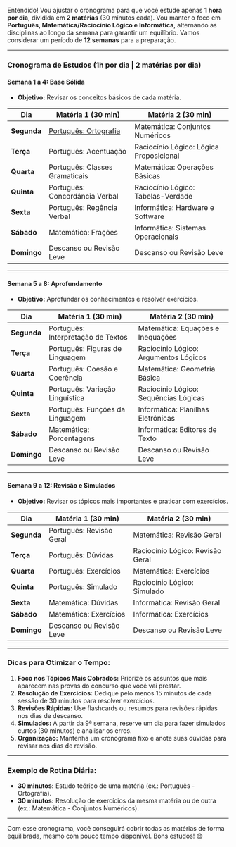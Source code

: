 Entendido! Vou ajustar o cronograma para que você estude apenas **1 hora por dia**, dividida em **2 matérias** (30 minutos cada). Vou manter o foco em **Português, Matemática/Raciocínio Lógico e Informática**, alternando as disciplinas ao longo da semana para garantir um equilíbrio. Vamos considerar um período de **12 semanas** para a preparação.

---

### **Cronograma de Estudos (1h por dia | 2 matérias por dia)**

#### **Semana 1 a 4: Base Sólida**
- **Objetivo:** Revisar os conceitos básicos de cada matéria.

| **Dia**       | **Matéria 1 (30 min)**       | **Matéria 2 (30 min)**               |
|---------------|-----------------------------|-------------------------------------|
| **Segunda**   | <a href="(https://youtube.com/playlist?list=PLekVIXMLMZ1TU4PkZ8aTvcrt7BKVGYqgo&si=b0hrOPH71h6w0qmj)">Português: Ortografia</a>       | Matemática: Conjuntos Numéricos     |
| **Terça**     | Português: Acentuação       | Raciocínio Lógico: Lógica Proposicional |
| **Quarta**    | Português: Classes Gramaticais | Matemática: Operações Básicas       |
| **Quinta**    | Português: Concordância Verbal | Raciocínio Lógico: Tabelas-Verdade  |
| **Sexta**    | Português: Regência Verbal  | Informática: Hardware e Software    |
| **Sábado**    | Matemática: Frações         | Informática: Sistemas Operacionais |
| **Domingo**  | Descanso ou Revisão Leve    | Descanso ou Revisão Leve            |

---

#### **Semana 5 a 8: Aprofundamento**
- **Objetivo:** Aprofundar os conhecimentos e resolver exercícios.

| **Dia**       | **Matéria 1 (30 min)**       | **Matéria 2 (30 min)**               |
|---------------|-----------------------------|-------------------------------------|
| **Segunda**   | Português: Interpretação de Textos | Matemática: Equações e Inequações  |
| **Terça**     | Português: Figuras de Linguagem | Raciocínio Lógico: Argumentos Lógicos |
| **Quarta**    | Português: Coesão e Coerência | Matemática: Geometria Básica        |
| **Quinta**    | Português: Variação Linguística | Raciocínio Lógico: Sequências Lógicas |
| **Sexta**    | Português: Funções da Linguagem | Informática: Planilhas Eletrônicas  |
| **Sábado**    | Matemática: Porcentagens    | Informática: Editores de Texto      |
| **Domingo**  | Descanso ou Revisão Leve    | Descanso ou Revisão Leve            |

---

#### **Semana 9 a 12: Revisão e Simulados**
- **Objetivo:** Revisar os tópicos mais importantes e praticar com exercícios.

| **Dia**       | **Matéria 1 (30 min)**       | **Matéria 2 (30 min)**               |
|---------------|-----------------------------|-------------------------------------|
| **Segunda**   | Português: Revisão Geral    | Matemática: Revisão Geral           |
| **Terça**     | Português: Dúvidas          | Raciocínio Lógico: Revisão Geral    |
| **Quarta**    | Português: Exercícios       | Matemática: Exercícios              |
| **Quinta**    | Português: Simulado         | Raciocínio Lógico: Simulado         |
| **Sexta**    | Matemática: Dúvidas         | Informática: Revisão Geral          |
| **Sábado**    | Matemática: Exercícios      | Informática: Exercícios             |
| **Domingo**  | Descanso ou Revisão Leve    | Descanso ou Revisão Leve            |

---

### **Dicas para Otimizar o Tempo:**
1. **Foco nos Tópicos Mais Cobrados:** Priorize os assuntos que mais aparecem nas provas do concurso que você vai prestar.
2. **Resolução de Exercícios:** Dedique pelo menos 15 minutos de cada sessão de 30 minutos para resolver exercícios.
3. **Revisões Rápidas:** Use flashcards ou resumos para revisões rápidas nos dias de descanso.
4. **Simulados:** A partir da 9ª semana, reserve um dia para fazer simulados curtos (30 minutos) e analisar os erros.
5. **Organização:** Mantenha um cronograma fixo e anote suas dúvidas para revisar nos dias de revisão.

---

### **Exemplo de Rotina Diária:**
- **30 minutos:** Estudo teórico de uma matéria (ex.: Português - Ortografia).
- **30 minutos:** Resolução de exercícios da mesma matéria ou de outra (ex.: Matemática - Conjuntos Numéricos).

---

Com esse cronograma, você conseguirá cobrir todas as matérias de forma equilibrada, mesmo com pouco tempo disponível. Bons estudos! 😊
